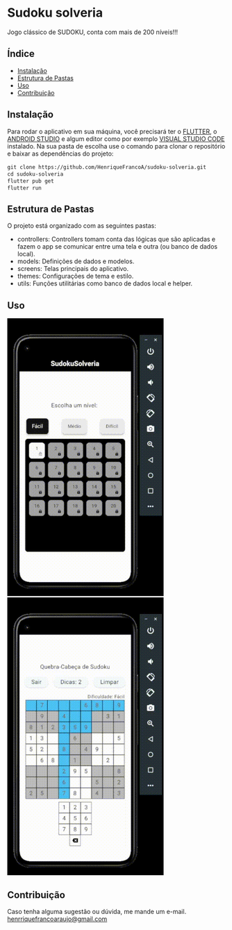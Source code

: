 # Sudoku solveria

Jogo clássico de SUDOKU, conta com mais de 200 níveis!!!

## Índice

- [Instalação](#instalação)
- [Estrutura de Pastas](#estrutura-de-pastas)
- [Uso](#uso)
- [Contribuição](#contribuição)

## Instalação

Para rodar o aplicativo em sua máquina, você precisará ter o [FLUTTER](https://docs.flutter.dev/get-started/install?gclid=Cj0KCQiAr8eqBhD3ARIsAIe-buOCyorPJPqdTYdVsdQKOzuPqGzAprGPu3pwPxjTnLtOOHdLSoAsh1saAgUvEALw_wcB&gclsrc=aw.ds), o [ANDROID STUDIO](https://developer.android.com/studio?gclid=Cj0KCQiAr8eqBhD3ARIsAIe-buMqmR_CMoH5O7WV2e1b4c3vFVYSijnSrKssVmVXcEa6bNvX_FOnd-AaAl25EALw_wcB&gclsrc=aw.ds&hl=pt-br) e algum editor como por exemplo [VISUAL STUDIO CODE](https://code.visualstudio.com/download) instalado.
Na sua pasta de escolha use o comando para clonar o repositório e baixar as dependências do projeto:
```
git clone https://github.com/HenriqueFrancoA/sudoku-solveria.git
cd sudoku-solveria
flutter pub get
flutter run
```

## Estrutura de Pastas
O projeto está organizado com as seguintes pastas:

- controllers: Controllers tomam conta das lógicas que são aplicadas e fazem o app se comunicar entre uma tela e outra (ou banco de dados local).
- models: Definições de dados e modelos.
- screens: Telas principais do aplicativo.
- themes: Configurações de tema e estilo.
- utils: Funções utilitárias como banco de dados local e helper.

## Uso
![Níveis](/assets/images/readme01.gif)   ![Jogo](/assets/images/readme02.gif)


## Contribuição
Caso tenha alguma sugestão ou dúvida, me mande um e-mail. 
henrriquefrancoaraujo@gmail.com
